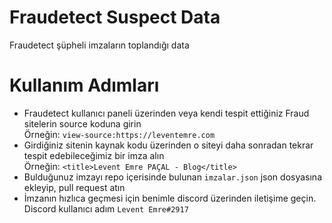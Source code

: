 # Fraudetect Suspect Data
Fraudetect şüpheli imzaların toplandığı data

# Kullanım Adımları
* Fraudetect kullanıcı paneli üzerinden veya kendi tespit ettiğiniz Fraud sitelerin source koduna girin<br> 
Örneğin: ```view-source:https://leventemre.com```
* Girdiğiniz sitenin kaynak kodu üzerinden o siteyi daha sonradan tekrar tespit edebileceğimiz bir imza alın<br>
Örneğin: ```<title>Levent Emre PAÇAL - Blog</title>```
* Bulduğunuz imzayı repo içerisinde bulunan ```imzalar.json``` json dosyasına ekleyip, pull request atın
* İmzanın hızlıca geçmesi için benimle discord üzerinden iletişime geçin. Discord kullanıcı adım ```Levent Emre#2917```
